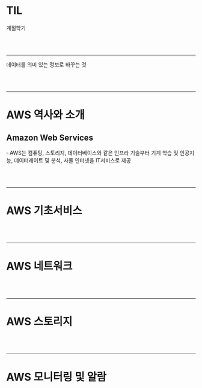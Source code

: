 # TIL
계절학기


<br><br>

---

데이터를 의미 있는 정보로 바꾸는 것  


<br><br>

---

# AWS 역사와 소개
## Amazon Web Services
▫ AWS는 컴퓨팅, 스토리지, 데이터베이스와 같은 인프라 기술부터 기계 학습 및 인공지능, 데이터레이트 및 분석, 사물 인터넷을 IT서비스로 제공  



<br><br>

---

# AWS 기초서비스

<br><br>

---

# AWS 네트워크

<br><br>

---

# AWS 스토리지

<br><br>

---

# AWS 모니터링 및 알람

